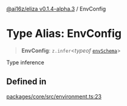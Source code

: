 [@ai16z/eliza v0.1.4-alpha.3](../index.md) / EnvConfig

# Type Alias: EnvConfig

> **EnvConfig**: `z.infer`\<*typeof* [`envSchema`](../variables/envSchema.md)\>

Type inference

## Defined in

[packages/core/src/environment.ts:23](https://github.com/Goketech/magent-agent/blob/main/packages/core/src/environment.ts#L23)
